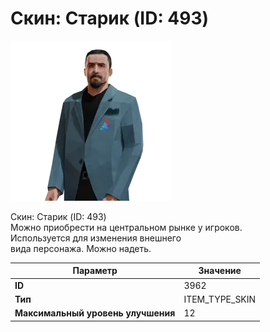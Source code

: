 # Скин: Старик (ID: 493)

![Item Image](../img/3962.webp?raw=true)

Скин: Старик (ID: 493)<br>Можно приобрести на центральном рынке у игроков.<br>Используется для изменения внешнего<br>вида персонажа. Можно надеть.


| Параметр | Значение |
|----------|----------|
| **ID** | 3962 |
| **Тип** | ITEM_TYPE_SKIN |
| **Максимальный уровень улучшения** | 12 |


